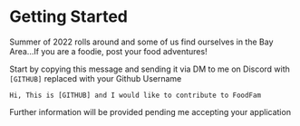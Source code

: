 # Getting Started
Summer of 2022 rolls around and some of us find ourselves in the Bay Area...If you are a foodie, post your food adventures!

Start by copying this message and sending it via DM to me on Discord with `[GITHUB]` replaced with your Github Username
```
Hi, This is [GITHUB] and I would like to contribute to FoodFam
```

Further information will be provided pending me accepting your application
